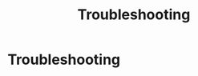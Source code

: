 ﻿---
uid: administrators-troubleshooting-overview
locale: en
title: Troubleshooting
dnneditions: DNN Platform,Evoq Content,Evoq Engage
dnnversion: 09.02.00
---

# Troubleshooting
